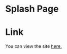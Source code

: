# Splash Page

# Link
You can view the site [here.](https://sprocketcreations.github.io/splash-page-2022/)
